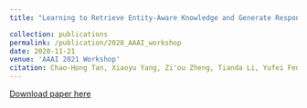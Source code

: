 ```yaml
---
title: "Learning to Retrieve Entity-Aware Knowledge and Generate Responses with Copy Mechanism for Task-Oriented Dialogue Systems"

collection: publications
permalink: /publication/2020_AAAI_workshop
date: 2020-11-21
venue: 'AAAI 2021 Workshop'
citation: Chao-Hong Tan, Xiaoyu Yang, Zi'ou Zheng, Tianda Li, Yufei Feng, Jia-Chen Gu, Quan Liu, Dan Liu, Zhen-Hua Ling, Xiaodan Zhu (2020). &quot;Learning to Retrieve Entity-Aware Knowledge and Generate Responses with Copy Mechanism for Task-Oriented Dialogue Systems.&quot; <i>AAAI 2021 Workshop on DSTC 9</i>. 
---
```


[Download paper here](https://arxiv.org/abs/2012.11937)  

